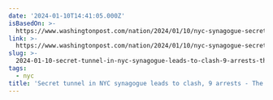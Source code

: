 ```yaml
---
date: '2024-01-10T14:41:05.000Z'
isBasedOn: >-
  https://www.washingtonpost.com/nation/2024/01/10/nyc-synagogue-secret-tunnel-chabad-lubavitch/
link: >-
  https://www.washingtonpost.com/nation/2024/01/10/nyc-synagogue-secret-tunnel-chabad-lubavitch/
slug: >-
  2024-01-10-secret-tunnel-in-nyc-synagogue-leads-to-clash-9-arrests-the-washington-p
tags:
  - nyc
title: 'Secret tunnel in NYC synagogue leads to clash, 9 arrests - The Washington P'
---
```


